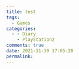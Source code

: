```yaml
---
title: test
tags:
  - Games
categories:
  - - Diary
    - PlayStation2
comments: true
date: 2021-11-30 17:05:28
permalink:
---
```

